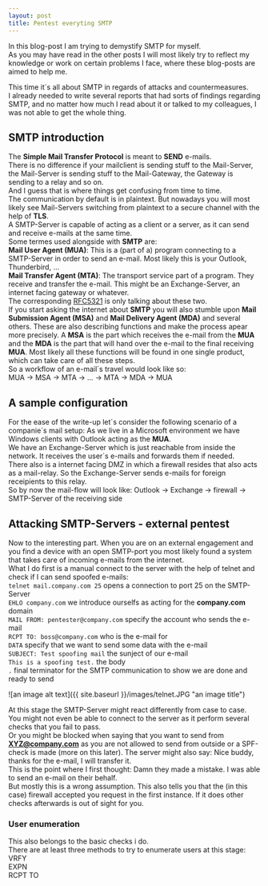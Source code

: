 ```yaml
---
layout: post
title: Pentest everyting SMTP
---
```


In this blog-post I am trying to demystify SMTP for myself.  
As you may have read in the other posts I will most likely try to reflect my knowledge or work on certain problems I face, where these blog-posts are aimed to help me.  

This time it´s all about SMTP in regards of attacks and countermeasures.  
I already needed to write several reports that had sorts of findings regarding SMTP, and no matter how much I read about it or talked to my colleagues, I was not able to get the whole thing.  

## SMTP introduction  

The **Simple Mail Transfer Protocol** is meant to **SEND** e-mails.  
There is no difference if your mailclient is sending stuff to the Mail-Server, the Mail-Server is sending stuff to the Mail-Gateway, the Gateway is sending to a relay and so on.  
And I guess that is where things get confusing from time to time.  
The communication by default is in plaintext. But nowadays you will most likely see Mail-Servers switching from plaintext to a secure channel with the help of **TLS**.  
A SMTP-Server is capable of acting as a client or a server, as it can send and receive e-mails at the same time.  
Some termes used alongside with **SMTP** are:  
**Mail User Agent (MUA)**: This is a (part of a) program connecting to a SMTP-Server in order to send an e-mail. Most likely this is your Outlook, Thunderbird, ...  
**Mail Transfer Agent (MTA)**: The transport service part of a program. They receive and transfer the e-mail. This might be an Exchange-Server, an internet facing gateway or whatever.  
The corresponding [RFC5321](https://tools.ietf.org/html/rfc5321#page-12) is only talking about these two.  
If you start asking the internet about **SMTP** you will also stumble upon **Mail Submission Agent (MSA)** and **Mail Delivery Agent (MDA)** and several others. These are also describing functions and make the process apear more precisely. A **MSA** is the part which receives the e-mail from the **MUA** and the **MDA** is the part that will hand over the e-mail to the final receiving **MUA**. Most likely all these functions will be found in one single product, which can take care of all these steps.  
So a workflow of an e-mail´s travel would look like so:  
MUA → MSA → MTA → … → MTA → MDA → MUA

## A sample configuration  

For the ease of the write-up let´s consider the following scenario of a companie´s mail setup:
As we live in a Microsoft environment we have Windows clients with Outlook acting as the **MUA**.  
We have an Exchange-Server which is just reachable from inside the network. It receives the user´s e-mails and forwards them if needed.  
There also is a internet facing DMZ in which a firewall resides that also acts as a mail-relay. So the Exchange-Server sends e-mails for foreign receipients to this relay.  
So by now the mail-flow will look like:
Outlook → Exchange → firewall → SMTP-Server of the receiving side

## Attacking SMTP-Servers - external pentest

Now to the interesting part. When you are on an external engagement and you find a device with an open SMTP-port you most likely found a system that takes care of incoming e-mails from the internet.  
What I do first is a manual connect to the server with the help of telnet and check if I can send spoofed e-mails:  
```telnet mail.company.com 25``` opens a connection to port 25 on the SMTP-Server  
```EHLO company.com``` we introduce ourselfs as acting for the **company.com** domain  
```MAIL FROM: pentester@company.com``` specify the account who sends the e-mail  
```RCPT TO: boss@company.com``` who is the e-mail for  
```DATA``` specify that we want to send some data with the e-mail  
```SUBJECT: Test spoofing mail``` the sunject of our e-mail  
```This is a spoofing test.``` the body  
```.``` final terminator for the SMTP communication to show we are done and ready to send  

![an image alt text]({{ site.baseurl }}/images/telnet.JPG "an image title")

At this stage the SMTP-Server might react differently from case to case.  
You might not even be able to connect to the server as it perform several checks that you fail to pass.  
Or you might be blocked when saying that you want to send from **XYZ@company.com** as you are not allowed to send from outside or a SPF-check is made (more on this later).
The server might also say: Nice buddy, thanks for the e-mail, I will transfer it.  
This is the point where I first thought: Damn they made a mistake. I was able to send an e-mail on their behalf.  
But mostly this is a wrong assumption. This also tells you that the (in this case) firewall accepted you request in the first instance. If it does other checks afterwards is out of sight for you.  

### User enumeration

This also belongs to the basic checks i do.  
There are at least three methods to try to enumerate users at this stage:  
VRFY  
EXPN  
RCPT TO  


